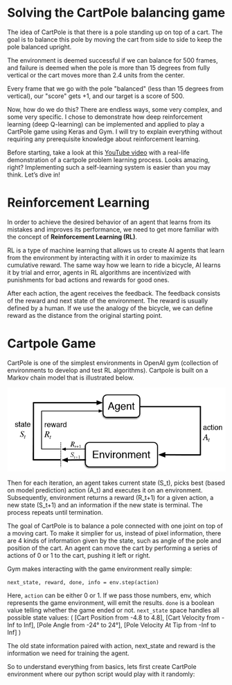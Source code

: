 # Solving the CartPole balancing game

The idea of CartPole is that there is a pole standing up on top of a cart. The goal is to balance this pole by moving the cart from side to side to keep the pole balanced upright.

The environment is deemed successful if we can balance for 500 frames, and failure is deemed when the pole is more than 15 degrees from fully vertical or the cart moves more than 2.4 units from the center.

Every frame that we go with the pole "balanced" (less than 15 degrees from vertical), our "score" gets +1, and our target is a score of 500.

Now, how do we do this? There are endless ways, some very complex, and some very specific. I chose to demonstrate how deep reinforcement learning (deep Q-learning) can be implemented and applied to play a CartPole game using Keras and Gym. I will try to explain everything without requiring any prerequisite knowledge about reinforcement learning.

Before starting, take a look at this [YouTube video](https://youtu.be/XiigTGKZfks) with a real-life demonstration of a cartpole problem learning process. Looks amazing, right? Implementing such a self-learning system is easier than you may think. Let’s dive in!


# Reinforcement Learning
In order to achieve the desired behavior of an agent that learns from its mistakes and improves its performance, we need to get more familiar with the concept of <b>Reinforcement Learning (RL)</b>.

RL is a type of machine learning that allows us to create AI agents that learn from the environment by interacting with it in order to maximize its cumulative reward. The same way how we learn to ride a bicycle, AI learns it by trial and error, agents in RL algorithms are incentivized with punishments for bad actions and rewards for good ones.

After each action, the agent receives the feedback. The feedback consists of the reward and next state of the environment. The reward is usually defined by a human. If we use the analogy of the bicycle, we can define reward as the distance from the original starting point.


# Cartpole Game
CartPole is one of the simplest environments in OpenAI gym (collection of environments to develop and test RL algorithms). Cartpole is built on a Markov chain model that is illustrated below.

<p align="center">
    <img src="https://github.com/pythonlessons/CartPole_reinforcement_learning/blob/master/IMAGES/image.png"
</p>
  
Then for each iteration, an agent takes current state (S_t), picks best (based on model prediction) action (A_t) and executes it on an environment. Subsequently, environment returns a reward (R_t+1) for a given action, a new state (S_t+1) and an information if the new state is terminal. The process repeats until termination.

The goal of CartPole is to balance a pole connected with one joint on top of a moving cart. To make it simplier for us, instead of pixel information, there are 4 kinds of information given by the state, such as angle of the pole and position of the cart. An agent can move the cart by performing a series of actions of 0 or 1 to the cart, pushing it left or right.

Gym makes interacting with the game environment really simple:
```
next_state, reward, done, info = env.step(action)
```

Here, ```action``` can be either 0 or 1. If we pass those numbers, env, which represents the game environment, will emit the results. ```done``` is a boolean value telling whether the game ended or not. ```next_state``` space handles all possible state values:
(
[Cart Position from -4.8 to 4.8],
[Cart Velocity from -Inf to Inf],
[Pole Angle from -24° to 24°],
[Pole Velocity At Tip from -Inf to Inf]
)

The old state information paired with action, next_state and reward is the information we need for training the agent.

So to understand everything from basics, lets first create CartPole environment where our python script would play with it randomly:
